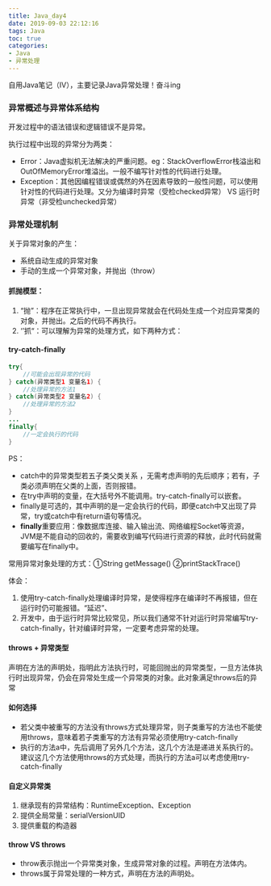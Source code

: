 ```yaml
---
title: Java_day4
date: 2019-09-03 22:12:16
tags: Java
toc: true
categories: 
- Java
- 异常处理
---
```


自用Java笔记（Ⅳ），主要记录Java异常处理！奋斗ing<!-- more -->

### 异常概述与异常体系结构

开发过程中的语法错误和逻辑错误不是异常。

执行过程中出现的异常分为两类：

- Error：Java虚拟机无法解决的严重问题。eg：StackOverflowError栈溢出和OutOfMemoryError堆溢出。一般不编写针对性的代码进行处理。
- Exception：其他因编程错误或偶然的外在因素导致的一般性问题，可以使用针对性的代码进行处理。又分为编译时异常（受检checked异常） VS 运行时异常（非受检unchecked异常）

### 异常处理机制

关于异常对象的产生：

- 系统自动生成的异常对象
- 手动的生成一个异常对象，并抛出（throw）

#### 抓抛模型：

1. “抛”：程序在正常执行中，一旦出现异常就会在代码处生成一个对应异常类的对象，并抛出。之后的代码不再执行。
2. ‘’抓“：可以理解为异常的处理方式，如下两种方式：

#### try-catch-finally

```java
try{
    //可能会出现异常的代码
} catch(异常类型1 变量名1) {
    //处理异常的方法1
} catch(异常类型2 变量名2) {
    //处理异常的方法2
}
...
finally{
    //一定会执行的代码
}
```

PS：

- catch中的异常类型若五子类父类关系 ，无需考虑声明的先后顺序；若有，子类必须声明在父类的上面，否则报错。
- 在try中声明的变量，在大括号外不能调用。try-catch-finally可以嵌套。
- finally是可选的，其中声明的是一定会执行的代码，即便catch中又出现了异常，try或catch中有return语句等情况。
- **finally**重要应用：像数据库连接、输入输出流、网络编程Socket等资源，JVM是不能自动的回收的，需要收到编写代码进行资源的释放，此时代码就需要编写在finally中。

常用异常对象处理的方式：①String getMessage() ②printStackTrace()

体会：

1. 使用try-catch-finally处理编译时异常，是使得程序在编译时不再报错，但在运行时仍可能报错。“延迟”、
2. 开发中，由于运行时异常比较常见，所以我们通常不针对运行时异常编写try-catch-finally，针对编译时异常，一定要考虑异常的处理。

#### throws + 异常类型

声明在方法的声明处，指明此方法执行时，可能回抛出的异常类型，一旦方法体执行时出现异常，仍会在异常处生成一个异常类的对象。此对象满足throws后的异常

#### 如何选择

- 若父类中被重写的方法没有throws方式处理异常，则子类重写的方法也不能使用throws，意味着若子类重写的方法有异常必须使用try-catch-finally
- 执行的方法a中，先后调用了另外几个方法，这几个方法是递进关系执行的。建议这几个方法使用throws的方式处理，而执行的方法a可以考虑使用try-catch-finally

#### 自定义异常类

1. 继承现有的异常结构：RuntimeException、Exception
2. 提供全局常量：serialVersionUID
3. 提供重载的构造器

#### throw VS throws

- throw表示抛出一个异常类对象，生成异常对象的过程。声明在方法体内。
- throws属于异常处理的一种方式，声明在方法的声明处。